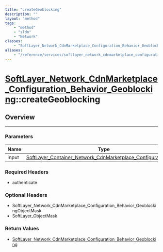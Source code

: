 ```yaml
---
title: "createGeoblocking"
description: ""
layout: "method"
tags:
    - "method"
    - "sldn"
    - "Network"
classes:
    - "SoftLayer_Network_CdnMarketplace_Configuration_Behavior_Geoblocking"
aliases:
    - "/reference/services/softlayer_network_cdnmarketplace_configuration_behavior_geoblocking/createGeoblocking"
---
```

# [SoftLayer_Network_CdnMarketplace_Configuration_Behavior_Geoblocking](/reference/services/SoftLayer_Network_CdnMarketplace_Configuration_Behavior_Geoblocking)::createGeoblocking





## Overview 


-----

### Parameters 
|Name | Type | Description |
| --- | --- | --- |
|input| <a href='/reference/datatypes/SoftLayer_Container_Network_CdnMarketplace_Configuration_Input'>SoftLayer_Container_Network_CdnMarketplace_Configuration_Input </a>| |


### Required Headers
* authenticate


### Optional Headers
* SoftLayer_Network_CdnMarketplace_Configuration_Behavior_GeoblockingObjectMask
* SoftLayer_ObjectMask

### Return Values
* <a href='/reference/datatypes/SoftLayer_Network_CdnMarketplace_Configuration_Behavior_Geoblocking'>SoftLayer_Network_CdnMarketplace_Configuration_Behavior_Geoblocking </a>




